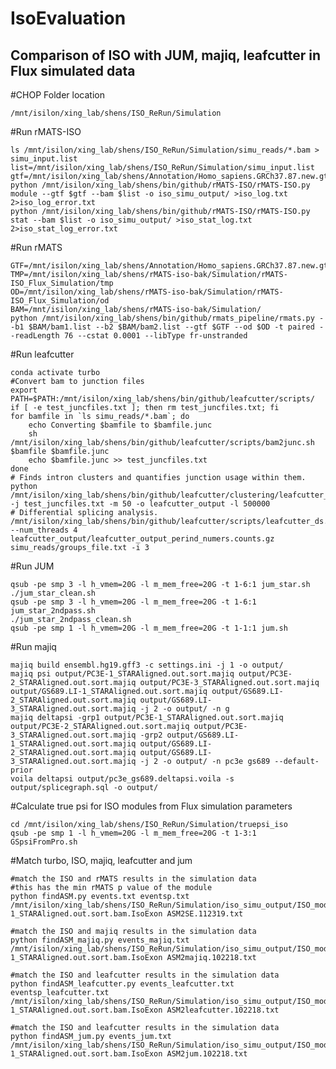 # IsoEvaluation
## Comparison of ISO with JUM, majiq, leafcutter in Flux simulated data

#CHOP Folder location
    
    /mnt/isilon/xing_lab/shens/ISO_ReRun/Simulation

#Run rMATS-ISO 
        
    ls /mnt/isilon/xing_lab/shens/ISO_ReRun/Simulation/simu_reads/*.bam > simu_input.list
    list=/mnt/isilon/xing_lab/shens/ISO_ReRun/Simulation/simu_input.list
    gtf=/mnt/isilon/xing_lab/shens/Annotation/Homo_sapiens.GRCh37.87.new.gtf
    python /mnt/isilon/xing_lab/shens/bin/github/rMATS-ISO/rMATS-ISO.py module --gtf $gtf --bam $list -o iso_simu_output/ >iso_log.txt 2>iso_log_error.txt
    python /mnt/isilon/xing_lab/shens/bin/github/rMATS-ISO/rMATS-ISO.py stat --bam $list -o iso_simu_output/ >iso_stat_log.txt 2>iso_stat_log_error.txt
    
#Run rMATS 
  
    GTF=/mnt/isilon/xing_lab/shens/Annotation/Homo_sapiens.GRCh37.87.new.gtf
    TMP=/mnt/isilon/xing_lab/shens/rMATS-iso-bak/Simulation/rMATS-ISO_Flux_Simulation/tmp
    OD=/mnt/isilon/xing_lab/shens/rMATS-iso-bak/Simulation/rMATS-ISO_Flux_Simulation/od
    BAM=/mnt/isilon/xing_lab/shens/rMATS-iso-bak/Simulation/
    python /mnt/isilon/xing_lab/shens/bin/github/rmats_pipeline/rmats.py --b1 $BAM/bam1.list --b2 $BAM/bam2.list --gtf $GTF --od $OD -t paired --readLength 76 --cstat 0.0001 --libType fr-unstranded

#Run leafcutter

    conda activate turbo
    #Convert bam to junction files
    export PATH=$PATH:/mnt/isilon/xing_lab/shens/bin/github/leafcutter/scripts/
    if [ -e test_juncfiles.txt ]; then rm test_juncfiles.txt; fi
    for bamfile in `ls simu_reads/*.bam`; do
        echo Converting $bamfile to $bamfile.junc
        sh /mnt/isilon/xing_lab/shens/bin/github/leafcutter/scripts/bam2junc.sh $bamfile $bamfile.junc
        echo $bamfile.junc >> test_juncfiles.txt
    done
    # Finds intron clusters and quantifies junction usage within them.
    python /mnt/isilon/xing_lab/shens/bin/github/leafcutter/clustering/leafcutter_cluster.py -j test_juncfiles.txt -m 50 -o leafcutter_output -l 500000
    # Differential splicing analysis.
    /mnt/isilon/xing_lab/shens/bin/github/leafcutter/scripts/leafcutter_ds.R --num_threads 4 leafcutter_output/leafcutter_output_perind_numers.counts.gz simu_reads/groups_file.txt -i 3
    
#Run JUM

    qsub -pe smp 3 -l h_vmem=20G -l m_mem_free=20G -t 1-6:1 jum_star.sh
    ./jum_star_clean.sh
    qsub -pe smp 3 -l h_vmem=20G -l m_mem_free=20G -t 1-6:1 jum_star_2ndpass.sh
    ./jum_star_2ndpass_clean.sh
    qsub -pe smp 1 -l h_vmem=20G -l m_mem_free=20G -t 1-1:1 jum.sh

#Run majiq

    majiq build ensembl.hg19.gff3 -c settings.ini -j 1 -o output/
    majiq psi output/PC3E-1_STARAligned.out.sort.majiq output/PC3E-2_STARAligned.out.sort.majiq output/PC3E-3_STARAligned.out.sort.majiq output/GS689.LI-1_STARAligned.out.sort.majiq output/GS689.LI-2_STARAligned.out.sort.majiq output/GS689.LI-3_STARAligned.out.sort.majiq -j 2 -o output/ -n g
    majiq deltapsi -grp1 output/PC3E-1_STARAligned.out.sort.majiq output/PC3E-2_STARAligned.out.sort.majiq output/PC3E-3_STARAligned.out.sort.majiq -grp2 output/GS689.LI-1_STARAligned.out.sort.majiq output/GS689.LI-2_STARAligned.out.sort.majiq output/GS689.LI-3_STARAligned.out.sort.majiq -j 2 -o output/ -n pc3e gs689 --default-prior
    voila deltapsi output/pc3e_gs689.deltapsi.voila -s output/splicegraph.sql -o output/
    
#Calculate true psi for ISO modules from Flux simulation parameters

    cd /mnt/isilon/xing_lab/shens/ISO_ReRun/Simulation/truepsi_iso
    qsub -pe smp 1 -l h_vmem=20G -l m_mem_free=20G -t 1-3:1 GSpsiFromPro.sh

#Match turbo, ISO, majiq, leafcutter and jum

    #match the ISO and rMATS results in the simulation data
    #this has the min rMATS p value of the module
    python findASM.py events.txt eventsp.txt /mnt/isilon/xing_lab/shens/ISO_ReRun/Simulation/iso_simu_output/ISO_module/GS689.LI-1_STARAligned.out.sort.bam.IsoExon ASM2SE.112319.txt

    #match the ISO and majiq results in the simulation data
    python findASM_majiq.py events_majiq.txt /mnt/isilon/xing_lab/shens/ISO_ReRun/Simulation/iso_simu_output/ISO_module/GS689.LI-1_STARAligned.out.sort.bam.IsoExon ASM2majiq.102218.txt

    #match the ISO and leafcutter results in the simulation data
    python findASM_leafcutter.py events_leafcutter.txt eventsp_leafcutter.txt /mnt/isilon/xing_lab/shens/ISO_ReRun/Simulation/iso_simu_output/ISO_module/GS689.LI-1_STARAligned.out.sort.bam.IsoExon ASM2leafcutter.102218.txt

    #match the ISO and leafcutter results in the simulation data
    python findASM_jum.py events_jum.txt /mnt/isilon/xing_lab/shens/ISO_ReRun/Simulation/iso_simu_output/ISO_module/GS689.LI-1_STARAligned.out.sort.bam.IsoExon ASM2jum.102218.txt

